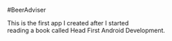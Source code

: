 #BeerAdviser

This is the first app I created after I started<br>
reading a book called Head First Android Development.